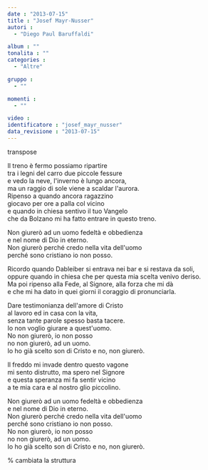 ```yaml
---
date : "2013-07-15"
title : "Josef Mayr-Nusser"
autori : 
  - "Diego Paul Baruffaldi"

album : ""
tonalita : ""
categories : 
  - "Altre"

gruppo : 
  - ""

momenti : 
  - ""

video : 
identificatore : "josef_mayr_nusser"
data_revisione : "2013-07-15"
---
```

  
transpose  
  
Il treno è fermo possiamo ripartire  
tra i legni del carro due piccole fessure  
e vedo la neve, l'inverno è lungo ancora,  
ma un raggio di sole viene a scaldar l'aurora.  
Ripenso a quando ancora ragazzino  
giocavo per ore a palla col vicino  
e quando in chiesa sentivo il tuo Vangelo  
che da Bolzano mi ha fatto entrare in questo treno.  
  
  
 Non giurerò ad un uomo fedeltà e obbedienza  
e nel nome di Dio in eterno.  
 Non giurerò perché credo nella vita dell'uomo  
perché sono cristiano io non posso.  
  
  
 Ricordo quando Dableiber si entrava nei bar e si restava da soli,  
 oppure quando in chiesa che per questa mia scelta venivo deriso.  
Ma poi ripenso alla Fede, al Signore, alla forza che mi dà  
e che mi ha dato in quei giorni il coraggio di pronunciarla.   
  
  
 Dare testimonianza dell'amore di Cristo  
al lavoro ed in casa con la vita,  
senza tante parole spesso basta tacere.  
Io non voglio giurare a quest'uomo.  
No non giurerò,  io non posso  
no non giurerò,  ad un uomo.  
Io ho già scelto  son di Cristo e no, non giurerò.  
  
  
Il freddo mi invade dentro questo vagone  
mi sento distrutto, ma spero nel Signore  
e questa speranza mi fa sentir vicino  
a te mia cara e al nostro glio piccolino.  
  
  
 Non giurerò ad un uomo fedeltà e obbedienza  
e nel nome di Dio in eterno.  
 Non giurerò perché credo nella vita dell'uomo  
perché sono cristiano io non posso.  
No non giurerò,  io non posso  
no non giurerò,  ad un uomo.  
Io ho già scelto  son di Cristo e no, non giurerò.  
  
  
  
% cambiata la struttura